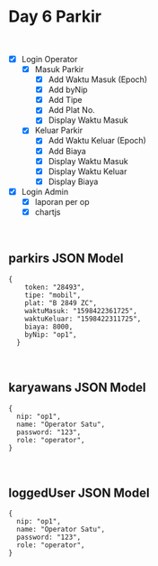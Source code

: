 # Day 6 Parkir

<br>

- [x] Login Operator
  - [x] Masuk Parkir
    - [x] Add Waktu Masuk (Epoch)
    - [x] Add byNip
    - [x] Add Tipe
    - [x] Add Plat No.
    - [x] Display Waktu Masuk
  - [x] Keluar Parkir
    - [x] Add Waktu Keluar (Epoch)
    - [x] Add Biaya
    - [x] Display Waktu Masuk
    - [x] Display Waktu Keluar
    - [x] Display Biaya
- [x] Login Admin
  - [x] laporan per op
  - [x] chartjs

<br>

## parkirs JSON Model

```
{
    token: "28493",
    tipe: "mobil",
    plat: "B 2849 ZC",
    waktuMasuk: "1598422361725",
    waktuKeluar: "1598422311725",
    biaya: 8000,
    byNip: "op1",
  }
```

<br>

## karyawans JSON Model

```
{
  nip: "op1",
  name: "Operator Satu",
  password: "123",
  role: "operator",
}
```

<br>

## loggedUser JSON Model

```
{
  nip: "op1",
  name: "Operator Satu",
  password: "123",
  role: "operator",
}
```
